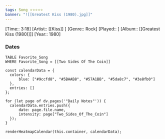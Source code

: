```yaml
---
tags: Song ⭐⭐⭐⭐⭐ 
banner: "![[Greatest Kiss (1980).jpg]]"
---
```

[Time:: 3:18]
[Artist:: [[Kiss]] ]
[Genre:: Rock]
[Played:: ]
[Album:: [[Greatest Kiss (1980)]]]
[Year:: 1980]
### Dates
````dataview
TABLE Favorite_Song
WHERE Favorite_Song = [[Two Sides Of The Coin]]
````
  ```dataviewjs
const calendarData = { 
	colors: { 
		blue: ["#9ccfd8", "#5BAAB8", "#57A1BB", "#5da8c7", "#3e8fb0"] 
	}, 
	entries: [] 
}; 

for (let page of dv.pages('"Daily Notes"')) { 
	calendarData.entries.push({ 
		date: page.file.name, 
		intensity: page["Two_Sides_Of_The_Coin"]
	}); 
} 

renderHeatmapCalendar(this.container, calendarData);
```
